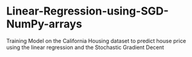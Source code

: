 # Linear-Regression-using-SGD-NumPy-arrays
Training Model on the California Housing dataset  to predict house price using the linear regression and the Stochastic Gradient Decent
